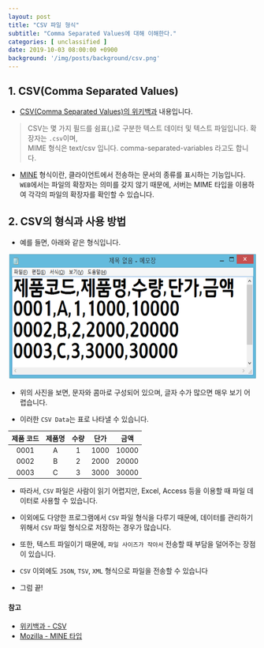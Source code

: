```yaml
---
layout: post
title: "CSV 파일 형식"
subtitle: "Comma Separated Values에 대해 이해한다."
categories: [ unclassified ]
date: 2019-10-03 08:00:00 +0900
background: '/img/posts/background/csv.png'
---
```


## 1. CSV(Comma Separated Values)

- [CSV(Comma Separated Values)의 위키백과](https://ko.wikipedia.org/wiki/CSV_(%ED%8C%8C%EC%9D%BC_%ED%98%95%EC%8B%9D)) 내용입니다.

> CSV는 몇 가지 필드를 쉼표(,)로 구분한 텍스트 데이터 및 텍스트 파일입니다. 확장자는 `.csv`이며,  
> MIME 형식은 text/csv 입니다. comma-separated-variables 라고도 합니다.

- [MINE](https://developer.mozilla.org/ko/docs/Web/HTTP/Basics_of_HTTP/MIME_types) 형식이란, 클라이언트에서 전송하는 문서의 종류를 표시하는 기능입니다. `WEB`에서는 파일의 확장자는 의미를 갖지 않기 때문에, 서버는 MIME 타입을 이용하여 각각의 파일의 확장자를 확인할 수 있습니다.

## 2. CSV의 형식과 사용 방법

- 예를 들면, 아래와 같은 형식입니다.

 ![what-is-csv-1](/img/posts/unclassified/what-is-csv-1.png)

- 위의 사진을 보면, 문자와 콤마로 구성되어 있으며, 글자 수가 많으면 매우 보기 어렵습니다.

- 이러한 `CSV Data`는 표로 나타낼 수 있습니다.

| 제품 코드 | 제품명 | 수량 | 단가 | 금액 |
| :-----: | :---: | :--: | :--: | :--: |
| 0001 | A | 1 | 1000 | 10000 |
| 0002 | B | 2 | 2000 | 20000 |
| 0003 | C | 3 | 3000 | 30000 |

- 따라서, `CSV` 파일은 사람이 읽기 어렵지만, Excel, Access 등을 이용할 때 파일 데이터로 사용할 수 있습니다.

- 이외에도 다양한 프로그램에서 `CSV` 파일 형식을 다루기 때문에, 데이터를 관리하기 위해서 `CSV` 파일 형식으로 저장하는 경우가 많습니다.

- 또한, 텍스트 파일이기 때문에, `파일 사이즈가 작아서` 전송할 때 부담을 덜어주는 장점이 있습니다.

- `CSV` 이외에도 `JSON`, `TSV`, `XML` 형식으로 파일을 전송할 수 있습니다

- 그럼 끝!

#### 참고

- [위키백과 - CSV](https://ko.wikipedia.org/wiki/CSV_(%ED%8C%8C%EC%9D%BC_%ED%98%95%EC%8B%9D))
- [Mozilla - MINE 타입](https://developer.mozilla.org/ko/docs/Web/HTTP/Basics_of_HTTP/MIME_types)
